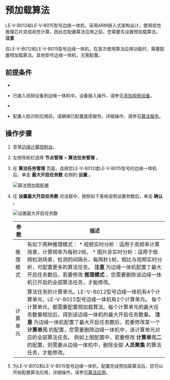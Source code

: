 预加载算法 
==========================

LE-V-B012和LE-V-B015型号边缘一体机，采用ARM嵌入式架构设计，使用视觉推理芯片完成视觉计算，因此在配置算法应用之前，您需要先设置预加载算法。
**注意**

仅LE-V-B012和LE-V-B015型号边缘一体机，在首次使用算法应用功能时，需要配置预加载算法。其他型号边缘一体机，无需配置。

前提条件 
-------------------------

* 

* 已接入视频设备到边缘一体机中。设备接入操作，请参见[添加视频设备](/cn.zh-CN/设备接入/设备管理/添加视频设备/创建产品.md)。

  

* 

* 配置人脸识别应用前，请确保已配置底库服务。详细操作，请参见[算法服务](/cn.zh-CN/算法任务管理/算法服务.md)。

  




操作步骤 
-------------------------

1. 登录[边缘计算控制台](https://iotedge.console.aliyun.com)。

   

2. 左侧导航栏选择 **节点管理** \> **算法任务管理** 。

   

3. 在 **算法任务管理** 页面，选择您LE-V-B012或LE-V-B015型号的边缘一体机后，单击 **最大开启任务数** 右侧的 **设置** 。

   ![算法预加载配置](https://static-aliyun-doc.oss-accelerate.aliyuncs.com/assets/img/zh-CN/6886862261/p278141.png)
   

4. 在 **设置最大开启任务数** 对话框中，按照如下表格说明设置参数后，单击 **确认** 。

   ![设置最大开启任务数](https://static-aliyun-doc.oss-accelerate.aliyuncs.com/assets/img/zh-CN/6886862261/p280013.png)
   

   |  参数  |                                                                                                                                                     描述                                                                                                                                                     |
   |------|------------------------------------------------------------------------------------------------------------------------------------------------------------------------------------------------------------------------------------------------------------------------------------------------------------|
   | 推理模式 | 有如下两种推理模式： * 视频实时分析：适用于高频率计算场景，计算频率为每秒2帧。   * 图片非实时分析：适用于低频检测场景，检测的间隔长，每两秒1帧，相比与视频实时分析，可配置更多的算法任务。    **注意** 为边缘一体机配置了最大开启任务数后，若要修改 **推理模式** ，您需要删除该边缘一体机已开启的全部算法任务，才能修改。                               |
   | 计算单元 | 算法任务的计算单元。LE-V-B012型号边缘一体机有4个计算单元，LE-V-B015型号边缘一体机有2个计算单元。 每个计算单元，都需要配置预加载算法。每个计算单元的最大任务数量相加后，得到该边缘一体机的最大开启任务数量。 **注意** 为边缘一体机配置了最大开启任务数后，若要修改某一个 **计算单元** 的配置，您需要删除边缘一体机中，该计算单元对应的全部算法任务。 例如上图配置中，若要修改 **计算单元二** 的配置，则需要从边缘一体机中，删除全部 **人员聚集** 的算法任务，才能修改。 |

   

5. 为LE-V-B012和LE-V-B015型号边缘一体机，配置完成预加载算法后，您可以开始配置算法应用，详细操作，请参见[算法应用](/cn.zh-CN/算法任务管理/算法应用.md)。

   



